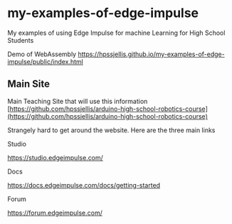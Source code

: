 # my-examples-of-edge-impulse
My examples of using Edge Impulse for machine Learning for High School Students


Demo of WebAssembly   https://hpssjellis.github.io/my-examples-of-edge-impulse/public/index.html





## Main Site
Main Teaching Site that will use this information [https://github.com/hpssjellis/arduino-high-school-robotics-course](https://github.com/hpssjellis/arduino-high-school-robotics-course)

Strangely hard to get around the website. Here are the three main links

Studio

https://studio.edgeimpulse.com/



Docs

https://docs.edgeimpulse.com/docs/getting-started

Forum

https://forum.edgeimpulse.com/




